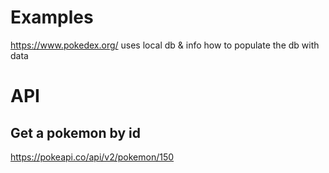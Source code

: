# Examples
https://www.pokedex.org/  uses local db & info how to populate the db with data

# API
## Get a pokemon by id
https://pokeapi.co/api/v2/pokemon/150
